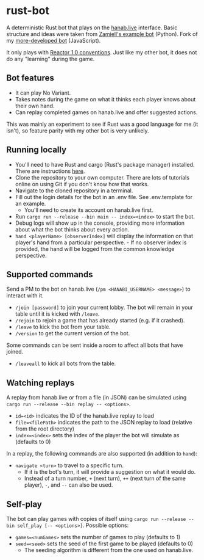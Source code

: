 # rust-bot

A deterministic Rust bot that plays on the [hanab.live](https://hanab.live/) interface. Basic structure and ideas were taken from [Zamiell's example bot](https://github.com/Zamiell/hanabi-live-bot) (Python). Fork of my [more-developed bot](https://github.com/will-hanabi-bot/hanabi-bot) (JavaScript).

It only plays with [Reactor 1.0 conventions](https://hanabi.wiki/en/conventions/reactor). Just like my other bot, it does not do any "learning" during the game.

## Bot features

- It can play No Variant.
- Takes notes during the game on what it thinks each player knows about their own hand.
- Can replay completed games on hanab.live and offer suggested actions.

This was mainly an experiment to see if Rust was a good language for me (it isn't), so feature parity with my other bot is very unlikely.

## Running locally

- You'll need to have Rust and cargo (Rust's package manager) installed. There are instructions [here](https://www.rust-lang.org/tools/install).
- Clone the repository to your own computer. There are lots of tutorials online on using Git if you don't know how that works.
- Navigate to the cloned repository in a terminal.
- Fill out the login details for the bot in an .env file. See .env.template for an example.
  - You'll need to create its account on hanab.live first.
- Run `cargo run --release --bin main -- index=<index>` to start the bot.
- Debug logs will show up in the console, providing more information about what the bot thinks about every action.
- `hand <playerName> [observerIndex]` will display the information on that player's hand from a particular perspective.
        - If no observer index is provided, the hand will be logged from the common knowledge perspective.

## Supported commands

Send a PM to the bot on hanab.live (`/pm <HANABI_USERNAME> <message>`) to interact with it.
- `/join [password]` to join your current lobby. The bot will remain in your table until it is kicked with `/leave`.
- `/rejoin` to rejoin a game that has already started (e.g. if it crashed).
- `/leave` to kick the bot from your table.
- `/version` to get the current version of the bot.

Some commands can be sent inside a room to affect all bots that have joined.
- `/leaveall` to kick all bots from the table.

## Watching replays

A replay from hanab.live or from a file (in JSON) can be simulated using `cargo run --release --bin replay -- <options>`.
- `id=<id>` indicates the ID of the hanab.live replay to load
- `file=<filePath>` indicates the path to the JSON replay to load (relative from the root directory)
- `index=<index>` sets the index of the player the bot will simulate as (defaults to 0)

In a replay, the following commands are also supported (in addition to `hand`):
- `navigate <turn>` to travel to a specific turn.
    - If it is the bot's turn, it will provide a suggestion on what it would do.
    - Instead of a turn number, `+` (next turn), `++` (next turn of the same player), `-`, and `--` can also be used.

## Self-play
The bot can play games with copies of itself using `cargo run --release --bin self_play [-- <options>]`. Possible options:
- `games=<numGames>` sets the number of games to play (defaults to 1)
- `seed=<seed>` sets the seed of the first game to be played (defaults to 0)
    - The seeding algorithm is different from the one used on hanab.live.
